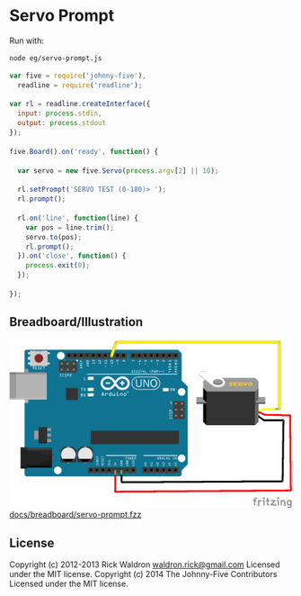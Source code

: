 # Servo Prompt

Run with:
```bash
node eg/servo-prompt.js
```


```javascript
var five = require('johnny-five'),
  readline = require('readline');

var rl = readline.createInterface({
  input: process.stdin,
  output: process.stdout
});

five.Board().on('ready', function() {

  var servo = new five.Servo(process.argv[2] || 10);

  rl.setPrompt('SERVO TEST (0-180)> ');
  rl.prompt();

  rl.on('line', function(line) {
    var pos = line.trim();
    servo.to(pos);
    rl.prompt();
  }).on('close', function() {
    process.exit(0);
  });

});

```


## Breadboard/Illustration


![docs/breadboard/servo-prompt.png](breadboard/servo-prompt.png)
[docs/breadboard/servo-prompt.fzz](breadboard/servo-prompt.fzz)





## License
Copyright (c) 2012-2013 Rick Waldron <waldron.rick@gmail.com>
Licensed under the MIT license.
Copyright (c) 2014 The Johnny-Five Contributors
Licensed under the MIT license.
